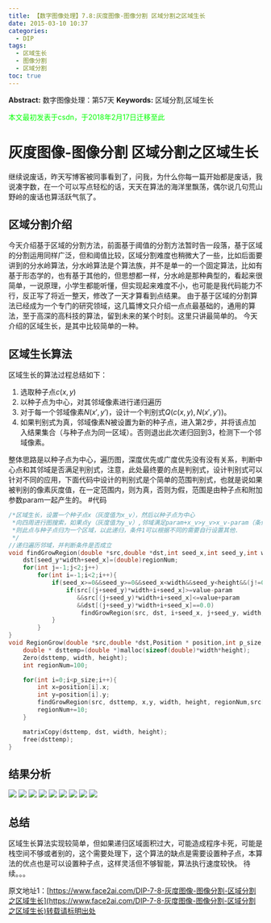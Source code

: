 ```yaml
---
title: 【数字图像处理】7.8:灰度图像-图像分割 区域分割之区域生长
date: 2015-03-10 10:37
categories:
  - DIP
tags:
  - 区域生长
  - 图像分割
  - 区域分割
toc: true
---
```

**Abstract:** 数字图像处理：第57天
**Keywords:** 区域分割,区域生长
<!--more-->
<font color="00FF00">本文最初发表于csdn，于2018年2月17日迁移至此</font>
# 灰度图像-图像分割 区域分割之区域生长
继续说废话，昨天写博客被同事看到了，问我，为什么你每一篇开始都是废话，我说凑字数，在一个可以写点轻松的话，天天在算法的海洋里飘荡，偶尔说几句荒山野岭的废话也算活跃气氛了。
## 区域分割介绍
今天介绍基于区域的分割方法，前面基于阈值的分割方法暂时告一段落，基于区域的分割运用同样广泛，但和阈值比较，区域分割难度也稍微大了一些，比如后面要讲到的分水岭算法，分水岭算法是个算法族，并不是单一的一个固定算法，比如有基于形态学的，也有基于其他的，但思想都一样，分水岭是那种典型的，看起来很简单，一说原理，小学生都能听懂，但实现起来难度不小，也可能是我代码能力不行，反正写了将近一整天，修改了一天才算看到点结果。
由于基于区域的分割算法已经成为一个专门的研究领域，这几篇博文只介绍一点点最基础的，通用的算法，至于高深的高科技的算法，留到未来的某个时刻。这里只讲最简单的。
今天介绍的区域生长，是其中比较简单的一种。
## 区域生长算法
区域生长的算法过程总结如下：

1. 选取种子点$c(x,y)$
2. 以种子点为中心，对其邻域像素进行递归遍历
3. 对于每一个邻域像素$N(x',y')$，设计一个判别式$Q(c(x,y),N(x',y'))$。
4. 如果判别式为真，邻域像素N被设置为新的种子点，进入第2步，并将该点加入结果集合（与种子点为同一区域）。否则退出此次递归回到3，检测下一个邻域像素。


整体思路是以种子点为中心，遍历图，深度优先或广度优先没有没有关系，判断中心点和其邻域是否满足判别式，注意，此处最终要的点是判别式，设计判别式可以针对不同的应用，下面代码中设计的判别式是个简单的范围判别式，也就是说如果被判别的像素灰度值，在一定范围内，则为真，否则为假，范围是由种子点和附加参数param一起产生的。
#代码
```c++
/*区域生长，设置一个种子点x（灰度值为x_v），然后以种子点为中心
 *向四周进行图搜索，如果点y（灰度值为y_v）,邻域满足param+x_v>y_v>x_v-param（条件1）
 *则此点与种子点归为一个区域，以此递归，条件1可以根据不同的需要自行设置其他.
 */
//递归遍历邻域，并判断条件是否成立
void findGrowRegion(double *src,double *dst,int seed_x,int seed_y,int width,int height,int regionNum,double value,double param){
    dst[seed_y*width+seed_x]=(double)regionNum;
    for(int j=-1;j<2;j++)
        for(int i=-1;i<2;i++){
            if(seed_x>=0&&seed_y>=0&&seed_x<width&&seed_y<height&&(j!=0||i!=0)){
                if(src[(j+seed_y)*width+i+seed_x]>=value-param
                   &&src[(j+seed_y)*width+i+seed_x]<=value+param
                   &&dst[(j+seed_y)*width+i+seed_x]==0.0)
                    findGrowRegion(src, dst, i+seed_x, j+seed_y, width, height, regionNum, value,param);
            }
        }
}
void RegionGrow(double *src,double *dst,Position * position,int p_size,int width,int height,double param){
    double * dsttemp=(double *)malloc(sizeof(double)*width*height);
    Zero(dsttemp, width, height);
    int regionNum=100;

    for(int i=0;i<p_size;i++){
        int x=position[i].x;
        int y=position[i].y;
        findGrowRegion(src, dsttemp, x,y, width, height, regionNum,src[y*width+x],param);
        regionNum+=10;
    }

    matrixCopy(dsttemp, dst, width, height);
    free(dsttemp);
}
```
## 结果分析
![](https://tony4ai-1251394096.cos.ap-hongkong.myqcloud.com/blog_images/DIP-7-8-灰度图像-图像分割-区域分割之区域生长/20150310102947344.jpeg)
![](https://tony4ai-1251394096.cos.ap-hongkong.myqcloud.com/blog_images/DIP-7-8-灰度图像-图像分割-区域分割之区域生长/20150310102957219.jpeg)
![](https://tony4ai-1251394096.cos.ap-hongkong.myqcloud.com/blog_images/DIP-7-8-灰度图像-图像分割-区域分割之区域生长/20150310103121036.jpeg)
![](https://tony4ai-1251394096.cos.ap-hongkong.myqcloud.com/blog_images/DIP-7-8-灰度图像-图像分割-区域分割之区域生长/20150310103016999.jpeg)
![](https://tony4ai-1251394096.cos.ap-hongkong.myqcloud.com/blog_images/DIP-7-8-灰度图像-图像分割-区域分割之区域生长/20150310103140802.jpeg)
![](https://tony4ai-1251394096.cos.ap-hongkong.myqcloud.com/blog_images/DIP-7-8-灰度图像-图像分割-区域分割之区域生长/20150310103152174.jpeg)
![](https://tony4ai-1251394096.cos.ap-hongkong.myqcloud.com/blog_images/DIP-7-8-灰度图像-图像分割-区域分割之区域生长/20150310103208850.jpeg)
![](https://tony4ai-1251394096.cos.ap-hongkong.myqcloud.com/blog_images/DIP-7-8-灰度图像-图像分割-区域分割之区域生长/20150310103222111.jpeg)
![](https://tony4ai-1251394096.cos.ap-hongkong.myqcloud.com/blog_images/DIP-7-8-灰度图像-图像分割-区域分割之区域生长/20150310103231315.jpeg)

## 总结
区域生长算法实现较简单，但如果递归区域面积过大，可能造成程序卡死，可能是栈空间不够或者别的，这个需要处理下，这个算法的缺点是需要设置种子点，本算法的优点也是可以设置种子点，这样灵活但不够智能，算法执行速度较快。
待续。。。





原文地址1：[https://www.face2ai.com/DIP-7-8-灰度图像-图像分割-区域分割之区域生长](https://www.face2ai.com/DIP-7-8-灰度图像-图像分割-区域分割之区域生长)转载请标明出处
